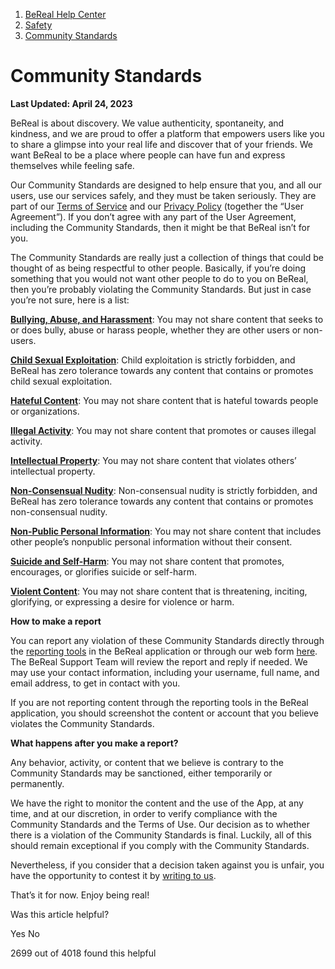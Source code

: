 1. [BeReal Help Center](https://help.bereal.com/hc/en-us)
2. [Safety](https://help.bereal.com/hc/en-us/categories/10449460450589-Safety)
3. [Community Standards](https://help.bereal.com/hc/en-us/sections/10738407719837-Community-Standards)

Community Standards
===================

**Last Updated: April 24, 2023**

BeReal is about discovery. We value authenticity, spontaneity, and kindness, and we are proud to offer a platform that empowers users like you to share a glimpse into your real life and discover that of your friends. We want BeReal to be a place where people can have fun and express themselves while feeling safe. 

Our Community Standards are designed to help ensure that you, and all our users, use our services safely, and they must be taken seriously. They are part of our [Terms of Service](https://bereal.com/terms) and our [Privacy Policy](https://bereal.com/privacy) (together the “User Agreement”). If you don’t agree with any part of the User Agreement, including the Community Standards, then it might be that BeReal isn’t for you. 

The Community Standards are really just a collection of things that could be thought of as being respectful to other people. Basically, if you’re doing something that you would not want other people to do to you on BeReal, then you’re probably violating the Community Standards. But just in case you’re not sure, here is a list:

**[Bullying, Abuse, and Harassment](https://help.bereal.com/hc/en-us/articles/10268134727581)**: You may not share content that seeks to or does bully, abuse or harass people, whether they are other users or non-users. 

**[Child Sexual Exploitation](https://help.bereal.com/hc/en-us/articles/10268591436573)**: Child exploitation is strictly forbidden, and BeReal has zero tolerance towards any content that contains or promotes child sexual exploitation. 

**[Hateful Content](https://help.bereal.com/hc/en-us/articles/10268337560221)**: You may not share content that is hateful towards people or organizations. 

[**Illegal Activity**](https://help.bereal.com/hc/en-us/articles/10268290031133): You may not share content that promotes or causes illegal activity.  

**[Intellectual Property](https://help.bereal.com/hc/en-us/articles/10268238855965)**: You may not share content that violates others’ intellectual property.

[**Non-Consensual Nudity**](https://help.bereal.com/hc/en-us/articles/10268236177949): Non-consensual nudity is strictly forbidden, and BeReal has zero tolerance towards any content that contains or promotes non-consensual nudity. 

**[Non-Public Personal Information](https://help.bereal.com/hc/en-us/articles/10268198917917)**: You may not share content that includes other people’s nonpublic personal information without their consent.  

[**Suicide and Self-Harm**](https://help.bereal.com/hc/en-us/articles/10268150868637): You may not share content that promotes, encourages, or glorifies suicide or self-harm. 

**[Violent Content](https://help.bereal.com/hc/en-us/articles/10268148609821)**: You may not share content that is threatening, inciting, glorifying, or expressing a desire for violence or harm. 

**How to make a report**

You can report any violation of these Community Standards directly through the [reporting tools](https://help.bereal.com/hc/articles/10100086147229) in the BeReal application or through our web form [here](https://help.bereal.com/hc/requests/new?ticket_form_id=9858160221213). The BeReal Support Team will review the report and reply if needed. We may use your contact information, including your username, full name, and email address, to get in contact with you.  

If you are not reporting content through the reporting tools in the BeReal application, you should screenshot the content or account that you believe violates the Community Standards.

**What happens after you make a report?**

Any behavior, activity, or content that we believe is contrary to the Community Standards may be sanctioned, either temporarily or permanently. 

We have the right to monitor the content and the use of the App, at any time, and at our discretion, in order to verify compliance with the Community Standards and the Terms of Use. Our decision as to whether there is a violation of the Community Standards is final. Luckily, all of this should remain exceptional if you comply with the Community Standards.

Nevertheless, if you consider that a decision taken against you is unfair, you have the opportunity to contest it by [writing to us](https://help.bereal.com/hc/articles/7285146266269).

That’s it for now. Enjoy being real!

  
  
  

Was this article helpful?

Yes No

2699 out of 4018 found this helpful